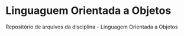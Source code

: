 # Linguaguem Orientada a Objetos
Repositório de arquivos da disciplina - Linguagem Orientada a Objetos
